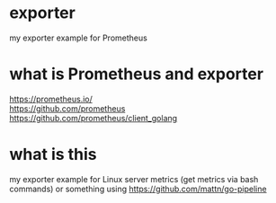 # exporter
my exporter example for Prometheus

# what is Prometheus and exporter

https://prometheus.io/  
https://github.com/prometheus  
https://github.com/prometheus/client_golang  

# what is this

my exporter example for Linux server metrics (get metrics via bash commands)  or something
using https://github.com/mattn/go-pipeline  
